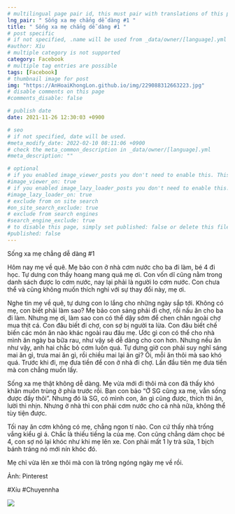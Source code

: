 ```yaml
---
# multilingual page pair id, this must pair with translations of this page. (This name must be unique)
lng_pair: " Sống xa mẹ chẳng dễ dàng #1 "
title: " Sống xa mẹ chẳng dễ dàng #1 "
# post specific
# if not specified, .name will be used from _data/owner/[language].yml
#author: Xíu
# multiple category is not supported
category: Facebook
# multiple tag entries are possible
tags: [Facebook]
# thumbnail image for post
img: "https://AnHoaiKhongLon.github.io/img/229088312663223.jpg"
# disable comments on this page
#comments_disable: false

# publish date
date: 2021-11-26 12:30:03 +0900

# seo
# if not specified, date will be used.
#meta_modify_date: 2022-02-10 08:11:06 +0900
# check the meta_common_description in _data/owner/[language].yml
#meta_description: ""

# optional
# if you enabled image_viewer_posts you don't need to enable this. This is only if image_viewer_posts = false
#image_viewer_on: true
# if you enabled image_lazy_loader_posts you don't need to enable this. This is only if image_lazy_loader_posts = false
#image_lazy_loader_on: true
# exclude from on site search
#on_site_search_exclude: true
# exclude from search engines
#search_engine_exclude: true
# to disable this page, simply set published: false or delete this file
#published: false
---
```


<!-- outline-start -->

Sống xa mẹ chẳng dễ dàng #1

Hôm nay mẹ về quê. Mẹ bảo con ở nhà cơm nước cho ba đi làm, bé 4 đi học. Tự dưng con thấy hoang mang quá mẹ ơi. Con vốn dĩ cũng nằm trong danh sách được lo cơm nước, nay lại phải là người lo cơm nước. Con chưa thể và cũng không muốn thích nghi với sự thay đổi này, mẹ ơi.

Nghe tin mẹ về quê, tự dưng con lo lắng cho những ngày sắp tới. Không có mẹ, con biết phải làm sao? Mẹ bảo con sáng phải đi chợ, rồi nấu ăn cho ba đi làm. Nhưng mẹ ơi, làm sao con có thể dậy sớm để chen chân ngoài chợ mua thịt cá. Con đâu biết đi chợ, con sợ bị người ta lừa. Con đâu biết chế biến các món ăn nào khác ngoài rau đâu mẹ. Ước gì con có thể cho nhà mình ăn ngày ba bữa rau, như vậy sẽ dễ dàng cho con hơn. Nhưng nếu ăn như vậy, anh hai chắc bỏ cơm luôn quá. Tự dưng giờ con phải suy nghĩ sáng mai ăn gì, trưa mai ăn gì, rồi chiều mai lại ăn gì? Ôi, mỗi ăn thôi mà sao khó quá. Trước khi đi, mẹ đưa tiền để con ở nhà đi chợ. Lần đầu tiên mẹ đưa tiền mà con chẳng muốn lấy.

Sống xa mẹ thật không dễ dàng. Mẹ vừa mới đi thôi mà con đã thấy khó khăn muôn trùng ở phía trước rồi. Bạn con bảo “Ở SG cũng xa mẹ, vẫn sống được đấy thôi”. Nhưng đó là SG, có mình con, ăn gì cũng được, thích thì ăn, lười thì nhịn. Nhưng ở nhà thì con phải cơm nước cho cả nhà nữa, không thể tùy tiện được.

Tối nay ăn cơm không có mẹ, chẳng ngon tí nào. Con cứ thấy nhà trống vắng kiểu gì á. Chắc là thiếu tiếng la của mẹ. Con cũng chẳng dám chọc bé 4, con sợ nó lại khóc như khi mẹ lên xe. Con phải mất 1 ly trà sữa, 1 bịch bánh tráng nó mới nín khóc đó.

Mẹ chỉ vừa lên xe thôi mà con là trông ngóng ngày mẹ về rồi.

Ảnh: Pinterest

#Xíu
#Chuyennha

<!-- outline-end -->

<img src= "https://AnHoaiKhongLon.github.io/img/229088312663223.jpg">